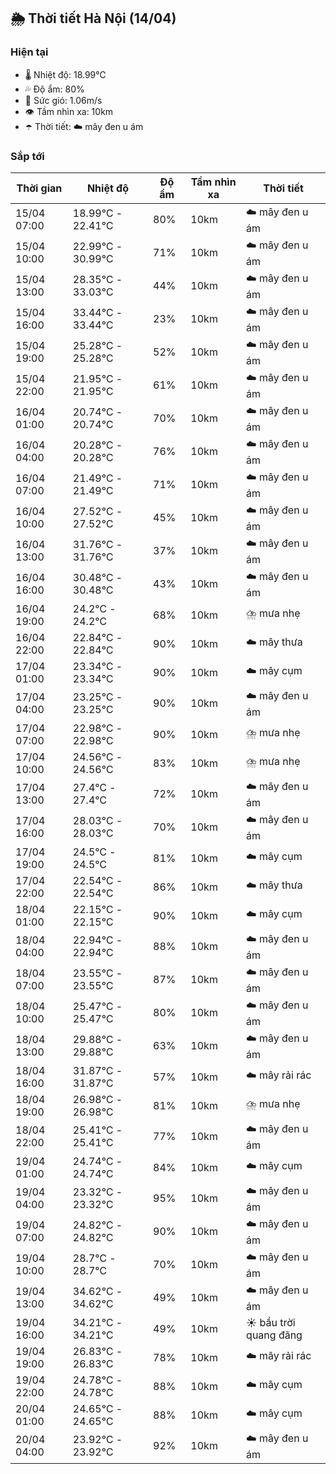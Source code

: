 ## 🌦️ Thời tiết Hà Nội (14/04)

### Hiện tại

- 🌡️ Nhiệt độ: 18.99℃
- 💦 Độ ẩm: 80%
- 💨 Sức gió: 1.06m/s
- 👁️ Tầm nhìn xa: 10km
- ☂️ Thời tiết: ☁️ mây đen u ám

### Sắp tới

| Thời gian | Nhiệt độ | Độ ẩm | Tầm nhìn xa | Thời tiết |
| --- | --- | --- | --- | --- |
| 15/04 07:00 | 18.99℃ - 22.41℃ | 80% | 10km | ☁️ mây đen u ám |
| 15/04 10:00 | 22.99℃ - 30.99℃ | 71% | 10km | ☁️ mây đen u ám |
| 15/04 13:00 | 28.35℃ - 33.03℃ | 44% | 10km | ☁️ mây đen u ám |
| 15/04 16:00 | 33.44℃ - 33.44℃ | 23% | 10km | ☁️ mây đen u ám |
| 15/04 19:00 | 25.28℃ - 25.28℃ | 52% | 10km | ☁️ mây đen u ám |
| 15/04 22:00 | 21.95℃ - 21.95℃ | 61% | 10km | ☁️ mây đen u ám |
| 16/04 01:00 | 20.74℃ - 20.74℃ | 70% | 10km | ☁️ mây đen u ám |
| 16/04 04:00 | 20.28℃ - 20.28℃ | 76% | 10km | ☁️ mây đen u ám |
| 16/04 07:00 | 21.49℃ - 21.49℃ | 71% | 10km | ☁️ mây đen u ám |
| 16/04 10:00 | 27.52℃ - 27.52℃ | 45% | 10km | ☁️ mây đen u ám |
| 16/04 13:00 | 31.76℃ - 31.76℃ | 37% | 10km | ☁️ mây đen u ám |
| 16/04 16:00 | 30.48℃ - 30.48℃ | 43% | 10km | ☁️ mây đen u ám |
| 16/04 19:00 | 24.2℃ - 24.2℃ | 68% | 10km | ⛈️ mưa nhẹ |
| 16/04 22:00 | 22.84℃ - 22.84℃ | 90% | 10km | ☁️ mây thưa |
| 17/04 01:00 | 23.34℃ - 23.34℃ | 90% | 10km | ☁️ mây cụm |
| 17/04 04:00 | 23.25℃ - 23.25℃ | 90% | 10km | ☁️ mây đen u ám |
| 17/04 07:00 | 22.98℃ - 22.98℃ | 90% | 10km | ⛈️ mưa nhẹ |
| 17/04 10:00 | 24.56℃ - 24.56℃ | 83% | 10km | ⛈️ mưa nhẹ |
| 17/04 13:00 | 27.4℃ - 27.4℃ | 72% | 10km | ☁️ mây đen u ám |
| 17/04 16:00 | 28.03℃ - 28.03℃ | 70% | 10km | ☁️ mây đen u ám |
| 17/04 19:00 | 24.5℃ - 24.5℃ | 81% | 10km | ☁️ mây cụm |
| 17/04 22:00 | 22.54℃ - 22.54℃ | 86% | 10km | ☁️ mây thưa |
| 18/04 01:00 | 22.15℃ - 22.15℃ | 90% | 10km | ☁️ mây cụm |
| 18/04 04:00 | 22.94℃ - 22.94℃ | 88% | 10km | ☁️ mây đen u ám |
| 18/04 07:00 | 23.55℃ - 23.55℃ | 87% | 10km | ☁️ mây đen u ám |
| 18/04 10:00 | 25.47℃ - 25.47℃ | 80% | 10km | ☁️ mây đen u ám |
| 18/04 13:00 | 29.88℃ - 29.88℃ | 63% | 10km | ☁️ mây đen u ám |
| 18/04 16:00 | 31.87℃ - 31.87℃ | 57% | 10km | ☁️ mây rải rác |
| 18/04 19:00 | 26.98℃ - 26.98℃ | 81% | 10km | ⛈️ mưa nhẹ |
| 18/04 22:00 | 25.41℃ - 25.41℃ | 77% | 10km | ☁️ mây đen u ám |
| 19/04 01:00 | 24.74℃ - 24.74℃ | 84% | 10km | ☁️ mây cụm |
| 19/04 04:00 | 23.32℃ - 23.32℃ | 95% | 10km | ☁️ mây đen u ám |
| 19/04 07:00 | 24.82℃ - 24.82℃ | 90% | 10km | ☁️ mây đen u ám |
| 19/04 10:00 | 28.7℃ - 28.7℃ | 70% | 10km | ☁️ mây đen u ám |
| 19/04 13:00 | 34.62℃ - 34.62℃ | 49% | 10km | ☁️ mây đen u ám |
| 19/04 16:00 | 34.21℃ - 34.21℃ | 49% | 10km | ☀️ bầu trời quang đãng |
| 19/04 19:00 | 26.83℃ - 26.83℃ | 78% | 10km | ☁️ mây rải rác |
| 19/04 22:00 | 24.78℃ - 24.78℃ | 88% | 10km | ☁️ mây cụm |
| 20/04 01:00 | 24.65℃ - 24.65℃ | 88% | 10km | ☁️ mây cụm |
| 20/04 04:00 | 23.92℃ - 23.92℃ | 92% | 10km | ☁️ mây đen u ám |
